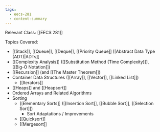 ```yaml
---
tags:
  - eecs-281
  - content-summary
---
```

Relevant Class: [[EECS 281]]

Topics Covered:
- [[Stack]], [[Queue]], [[Deque]], [[Priority Queue]] [[Abstract Data Type (ADT)|ADTs]]
- [[Complexity Analysis]] ([[Substitution Method (Time Complexity)]], [[Big-O Notation]])
- [[Recursion]] (and [[The Master Theorem]])
- Container Data Structures ([[Array]], [[Vector]], [[Linked List]])
	- [[Iterators]]
- [[Heaps]] and [[Heapsort]]
- Ordered Arrays and Related Algorithms
- Sorting
	- [[Elementary Sorts]] ([[Insertion Sort]], [[Bubble Sort]], [[Selection Sort]])
		- Sort Adaptations / Improvements
	- [[Quicksort]]
	- [[Mergesort]]